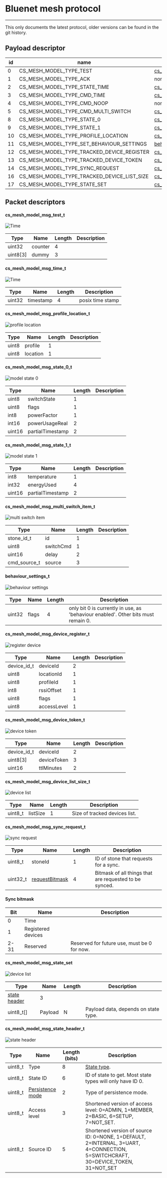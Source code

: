 # Bluenet mesh protocol
-----------------------------------

This only documents the latest protocol, older versions can be found in the git history.

## Payload descriptor

id | name | Payload
---|---|---
0 | CS_MESH_MODEL_TYPE_TEST | [cs_mesh_model_msg_test_t](#cs_mesh_model_msg_test_t)
1 | CS_MESH_MODEL_TYPE_ACK | none
2 | CS_MESH_MODEL_TYPE_STATE_TIME | [cs_mesh_model_msg_time_t](#cs_mesh_model_msg_time_t)
3 | CS_MESH_MODEL_TYPE_CMD_TIME | [cs_mesh_model_msg_time_t](#cs_mesh_model_msg_time_t)
4 | CS_MESH_MODEL_TYPE_CMD_NOOP | none
5 | CS_MESH_MODEL_TYPE_CMD_MULTI_SWITCH | [cs_mesh_model_msg_multi_switch_item_t](#cs_mesh_model_msg_multi_switch_item_t)
8 | CS_MESH_MODEL_TYPE_STATE_0 | [cs_mesh_model_msg_state_0_t](#cs_mesh_model_msg_state_0_t)
9 | CS_MESH_MODEL_TYPE_STATE_1 | [cs_mesh_model_msg_state_1_t](#cs_mesh_model_msg_state_1_t)
10 | CS_MESH_MODEL_TYPE_PROFILE_LOCATION | [cs_mesh_model_msg_profile_location_t](#cs_mesh_model_msg_profile_location_t)
11 | CS_MESH_MODEL_TYPE_SET_BEHAVIOUR_SETTINGS | [behaviour_settings_t](#behaviour_settings_t)
12 | CS_MESH_MODEL_TYPE_TRACKED_DEVICE_REGISTER | [cs_mesh_model_msg_device_register_t](#cs_mesh_model_msg_device_register_t)
13 | CS_MESH_MODEL_TYPE_TRACKED_DEVICE_TOKEN | [cs_mesh_model_msg_device_token_t](#cs_mesh_model_msg_device_token_t)
14 | CS_MESH_MODEL_TYPE_SYNC_REQUEST | [cs_mesh_model_msg_sync_request_t](#cs_mesh_model_msg_sync_request_t)
16 | CS_MESH_MODEL_TYPE_TRACKED_DEVICE_LIST_SIZE | [cs_mesh_model_msg_device_list_size_t](#cs_mesh_model_msg_device_list_size_t)
17 | CS_MESH_MODEL_TYPE_STATE_SET | [cs_mesh_model_msg_state_set](#cs_mesh_model_msg_state_set)

## Packet descriptors

<a name="cs_mesh_model_msg_test_t"></a>
#### cs_mesh_model_msg_test_t
![Time](../docs/diagrams/mesh_message_test.png)

Type | Name | Length | Description
--- | --- | --- | ---
uint32 | counter | 4 | 
uint8[3] | dummy | 3 | 


<a name="cs_mesh_model_msg_time_t"></a>
#### cs_mesh_model_msg_time_t
![Time](../docs/diagrams/mesh_message_time.png)

Type | Name | Length | Description
--- | --- | --- | ---
uint32 | timestamp | 4 | posix time stamp


<a name="cs_mesh_model_msg_profile_location_t"></a>
#### cs_mesh_model_msg_profile_location_t

![profile location](../docs/diagrams/mesh_profile_location.png)

Type | Name | Length | Description
--- | --- | --- | ---
uint8 | profile | 1 | 
uint8 | location | 1 |


<a name="cs_mesh_model_msg_state_0_t"></a>
#### cs_mesh_model_msg_state_0_t

![model state 0](../docs/diagrams/mesh_model_state_0.png)

Type | Name | Length | Description
--- | --- | --- | ---
uint8 | switchState | 1 | 
uint8 | flags | 1 |
int8 | powerFactor | 1 |
int16 | powerUsageReal | 2 |
uint16 | partialTimestamp | 2 |


<a name="cs_mesh_model_msg_state_1_t"></a>
#### cs_mesh_model_msg_state_1_t

![model state 1](../docs/diagrams/mesh_model_state_1.png)

Type | Name | Length | Description
--- | --- | --- | ---
int8 | temperature | 1 | 
int32 | energyUsed | 4 | 
uint16 | partialTimestamp | 2 | 


<a name="cs_mesh_model_msg_multi_switch_item_t"></a>
#### cs_mesh_model_msg_multi_switch_item_t

![multi switch item](../docs/diagrams/mesh_multi_switch_item.png)

Type | Name | Length | Description
--- | --- | --- | ---
stone_id_t | id | 1 |
uint8 | switchCmd | 1 |
uint16 | delay | 2 |
cmd_source_t  | source | 3 |


<a name="behaviour_settings_t"></a>
#### behaviour_settings_t

![behaviour settings](../docs/diagrams/mesh_behaviour_settings.png)

Type | Name | Length | Description
--- | --- | --- | ---
uint32 | flags | 4 | only bit 0 is currently in use, as 'behaviour enabled'. Other bits must remain 0. 


<a name="cs_mesh_model_msg_device_register_t"></a>
#### cs_mesh_model_msg_device_register_t

![register device](../docs/diagrams/mesh_register_device.png)

Type | Name | Length | Description
--- | --- | --- | ---
device_id_t | deviceId | 2 |
uint8 | locationId | 1 |
uint8 | profileId | 1 |
int8 | rssiOffset | 1 |
uint8 | flags | 1 |
uint8 | accessLevel | 1 |


<a name="cs_mesh_model_msg_device_token_t"></a>
#### cs_mesh_model_msg_device_token_t

![device token](../docs/diagrams/mesh_device_token.png)

Type | Name | Length | Description
--- | --- | --- | ---
device_id_t | deviceId | 2 |
uint8[3] | deviceToken | 3 |
uint16 | ttlMinutes | 2 |


<a name="cs_mesh_model_msg_device_list_size_t"></a>
#### cs_mesh_model_msg_device_list_size_t

![device list](../docs/diagrams/mesh_device_list_size.png)

Type | Name | Length | Description
--- | --- | --- | ---
uint8_t | listSize | 1 | Size of tracked devices list.


<a name="cs_mesh_model_msg_sync_request_t"></a>
#### cs_mesh_model_msg_sync_request_t

![sync request](../docs/diagrams/mesh_sync_request.png)

Type | Name | Length | Description
--- | --- | --- | ---
uint8_t | stoneId | 1 | ID of stone that requests for a sync.
uint32_t | [requestBitmask](#cs_mesh_model_sync_bitmask) | 4 | Bitmask of all things that are requested to be synced.


<a name="cs_mesh_model_sync_bitmask"></a>
#### Sync bitmask

Bit | Name |  Description
--- | --- | ---
0 | Time |
1 | Registered devices |
2-31 | Reserved | Reserved for future use, must be 0 for now.


<a name="cs_mesh_model_msg_state_set"></a>
#### cs_mesh_model_msg_state_set

![device list](../docs/diagrams/mesh_state_set.png)

Type | Name | Length | Description
--- | --- | --- | ---
[state header](#cs_mesh_model_msg_state_header_t) | 3 |
uint8_t[] | Payload | N | Payload data, depends on state type.


<a name="cs_mesh_model_msg_state_header_t"></a>
#### cs_mesh_model_msg_state_header_t

![state header](../docs/diagrams/mesh_state_header.png)

Type | Name | Length (bits) | Description
--- | --- | --- | ---
uint8_t | Type | 8 | [State type](PROTOCOL.md#state_types).
uint8_t | State ID | 6 | ID of state to get. Most state types will only have ID 0.
uint8_t | [Persistence mode](PROTOCOL.md#state_set_persistence_mode_set) | 2 | Type of persistence mode.
uint8_t | Access level | 3 | Shortened version of access level: 0=ADMIN, 1=MEMBER, 2=BASIC, 6=SETUP, 7=NOT_SET.
uint8_t | Source ID | 5 | Shortened version of source ID: 0=NONE, 1=DEFAULT, 2=INTERNAL, 3=UART, 4=CONNECTION, 5=SWITCHCRAFT, 30=DEVICE_TOKEN, 31=NOT_SET
